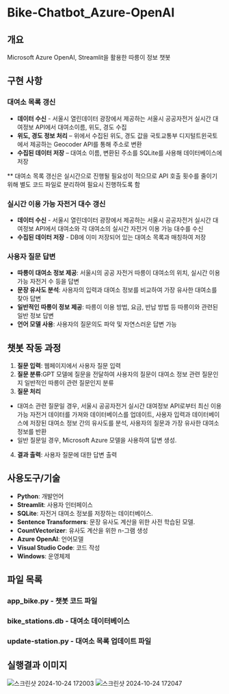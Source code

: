 # Bike-Chatbot_Azure-OpenAI
## 개요

Microsoft Azure OpenAI, Streamlit을 활용한 따릉이 정보 챗봇

## 구현 사항
### 대여소 목록 갱신
- **데이터 수신** - 서울시 열린데이터 광장에서 제공하는 서울시 공공자전거 실시간 대여정보 API에서 대여소이름, 위도, 경도 수집
- **위도, 경도 정보 처리** – 위에서 수집된 위도, 경도 값을 국토교통부 디지털트윈국토에서 제공하는 Geocoder API를 통해 주소로 변환
- **수집된 데이터 저장** – 대여소 이름, 변환된 주소를 SQLite를 사용해 데이터베이스에 저장

** 대여소 목록 갱신은 실시간으로 진행될 필요성이 적으므로 API 호출 횟수를 줄이기 위해 별도 코드 파일로 분리하여 필요시 진행하도록 함
### 실시간 이용 가능 자전거 대수 갱신
- **데이터 수신** -  서울시 열린데이터 광장에서 제공하는 서울시 공공자전거 실시간 대여정보 API에서 대여소와 각 대여소의 실시간 자전거 이용 가능 대수를 수신
- **수집된 데이터 저장** - DB에 이미 저장되어 있는 대여소 목록과 매칭하여 저장
### 사용자 질문 답변
- **따릉이 대여소 정보 제공**: 서울시의 공공 자전거 따릉이 대여소의 위치, 실시간 이용 가능 자전거 수 등을 답변
- **문장 유사도 분석**: 사용자의 입력과 대여소 정보를 비교하여 가장 유사한 대여소를 찾아 답변
- **일반적인 따릉이 정보 제공**: 따릉이 이용 방법, 요금, 반납 방법 등 따릉이와 관련된 일반 정보 답변
- **언어 모델 사용**: 사용자의 질문의도 파악 및 자연스러운 답변 가능


## 챗봇 작동 과정

1. **질문 입력**: 웹페이지에서 사용자 질문 입력
2. **질문 분류**:GPT 모델에 질문을 전달하여 사용자의 질문이 대여소 정보 관련 질문인지 일반적인 따릉이 관련 질문인지 분류
3. **질문 처리**
- 대여소 관련 질문일 경우, 서울시 공공자전거 실시간 대여정보 API로부터 최신 이용 가능 자전거 데이터를 가져와 데이터베이스를 업데이트, 사용자 입력과 데이터베이스에 저장된 대여소 정보 간의 유사도를 분석, 사용자의 질문과 가장 유사한 대여소 정보를 반환
- 일반 질문일 경우, Microsoft Azure 모델을 사용하여 답변 생성.
4. **결과 출력**: 사용자 질문에 대한 답변 출력

## 사용도구/기술

- **Python**: 개발언어
- **Streamlit**: 사용자 인터페이스
- **SQLite**: 자전거 대여소 정보를 저장하는 데이터베이스.
- **Sentence Transformers**: 문장 유사도 계산을 위한 사전 학습된 모델.
- **CountVectorizer**: 유사도 계산을 위한 n-그램 생성
- **Azure OpenAI**: 언어모델
- **Visual Studio Code**: 코드 작성
- **Windows**: 운영체제

## 파일 목록

### app_bike.py - 챗봇 코드 파일
### bike_stations.db - 대여소 데이터베이스
### update-station.py - 대여소 목록 업데이트 파일

## 실행결과 이미지
![스크린샷 2024-10-24 172003](https://github.com/user-attachments/assets/bca2122f-70f8-4bba-9cac-ea25753b6c9e)
![스크린샷 2024-10-24 172047](https://github.com/user-attachments/assets/b92a3b69-0380-4fba-8ec2-af67d9625576)
